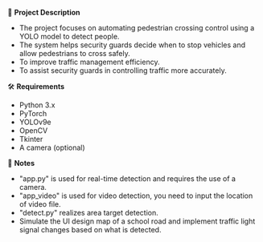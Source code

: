 📌 **Project Description**
   * The project focuses on automating pedestrian crossing control using a YOLO model to detect people.
   * The system helps security guards decide when to stop vehicles and allow pedestrians to cross safely.
   * To improve traffic management efficiency.
   * To assist security guards in controlling traffic more accurately.
  
🛠️  **Requirements**
   - Python 3.x
   - PyTorch 
   - YOLOv9e
   - OpenCV
   - Tkinter
   - A camera (optional)

🚀  **Notes**
   - "app.py" is used for real-time detection and requires the use of a camera.
   - "app_video" is used for video detection, you need to input the location of video file.
   - "detect.py" realizes area target detection.
   - Simulate the UI design map of a school road and implement traffic light signal changes based on what is detected.
